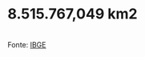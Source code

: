 # 8.515.767,049 km2

<br/>
Fonte: <a href="http://www.ibge.gov.br/home/geociencias/cartografia/default_territ_area.shtm">IBGE</a>
